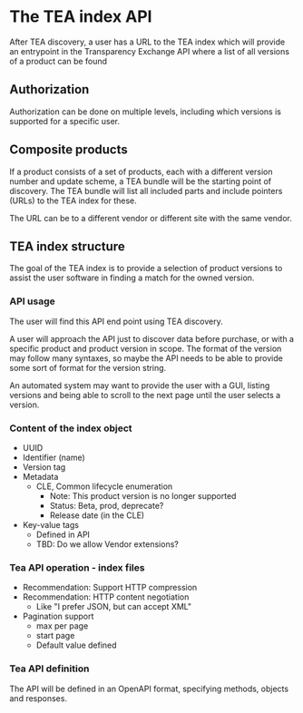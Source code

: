 # The TEA index API

After TEA discovery, a user has a URL to the TEA index which will provide an
entrypoint in the Transparency Exchange API where a list of all versions of a
product can be found

## Authorization

Authorization can be done on multiple levels, including which versions is
supported for a specific user.

## Composite products

If a product consists of a set of products, each with a different version number
and update scheme, a TEA bundle will be the starting point of discovery. The TEA
bundle will list all included parts and include pointers (URLs) to the TEA index
for these.

The URL can be to a different vendor or different site with the same vendor.

## TEA index structure

The goal of the TEA index is to provide a selection of product versions to
assist the user software in finding a match for the owned version.

### API usage

The user will find this API end point using TEA discovery.

A user will approach the API just to discover data before purchase, or with a
specific product and product version in scope. The format of the version may
follow many syntaxes, so maybe the API needs to be able to provide some sort of
format for the version string.

An automated system may want to provide the user with a GUI, listing versions
and being able to scroll to the next page until the user selects a version.

### Content of the index object

- UUID
- Identifier (name)
- Version tag
- Metadata
  - CLE, Common lifecycle enumeration
    - Note: This product version is no longer supported
    - Status: Beta, prod, deprecate?
    - Release date (in the CLE)
- Key-value tags
  - Defined in API
  - TBD: Do we allow Vendor extensions?

### Tea API operation - index files

- Recommendation: Support HTTP compression
- Recommendation: HTTP content negotiation
  - Like "I prefer JSON, but can accept XML"
- Pagination support
  - max per page
  - start page
  - Default value defined

### Tea API definition

The API will be defined in an OpenAPI format, specifying methods, objects and
responses.
